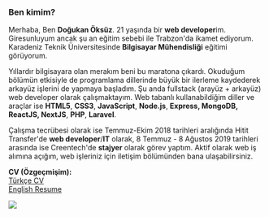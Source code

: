 ### Ben kimim?

Merhaba, Ben  **Doğukan Öksüz**. 21 yaşında bir  **web developer**im. Giresunluyum ancak şu an eğitim sebebi ile Trabzon'da ikamet ediyorum. Karadeniz Teknik Üniversitesinde  **Bilgisayar Mühendisliği**  eğitimi görüyorum.

Yıllardır bilgisayara olan merakım beni bu maratona çıkardı. Okuduğum bölümün etkisiyle de programlama dillerinde büyük bir ilerleme kaydederek arkayüz işlerini de yapmaya başladım. Şu anda fullstack (arayüz + arkayüz) web developer olarak çalışmaktayım. Web tabanlı kullanabildiğim diller ve araçlar ise  **HTML5**,  **CSS3**,  **JavaScript**,  **Node.js**,  **Express, MongoDB, ReactJS, NextJS**,  **PHP**,  **Laravel**.

Çalışma tecrübesi olarak ise Temmuz-Ekim 2018 tarihleri aralığında Hitit Transfer'de  **web developer**/**IT**  olarak, 8 Temmuz - 8 Ağustos 2019 tarihleri arasında ise Creentech'de  **stajyer**  olarak görev yaptım. Aktif olarak web iş alımına açığım, web işleriniz için iletişim bölümünden bana ulaşabilirsiniz.

**CV (Özgeçmişim):**  
[Türkçe CV](https://dogukan.dev/documents/1/5e416b5c63d2a.pdf)  
[English Resume](https://dogukan.dev/documents/1/5e416b78e14b4.pdf)

<a href="https://dogukan.dev">
  <img align="center" src="https://github-readme-stats.vercel.app/api?username=dogukanoksuz&layout=compact" />
</a>
